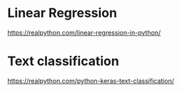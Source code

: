 # Linear Regression
https://realpython.com/linear-regression-in-python/

# Text classification
https://realpython.com/python-keras-text-classification/
